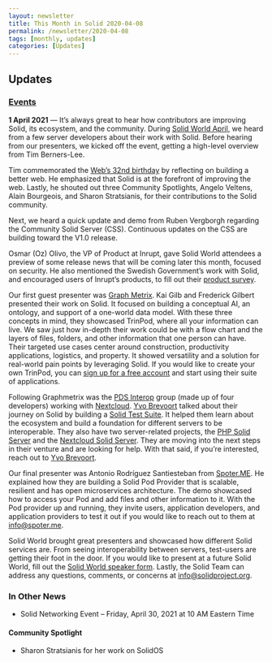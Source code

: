 ```yaml
---
layout: newsletter
title: This Month in Solid 2020-04-08
permalink: /newsletter/2020-04-08
tags: [monthly, updates]
categories: [Updates]
---
```


## Updates

### [Events](https://solidproject.org/events)

**1 April 2021** — 
It’s always great to hear how contributors are improving Solid, its ecosystem, and the community. During [Solid World April](https://vimeo.com/531907097), we heard from a few server developers about their work with Solid. Before hearing from our presenters, we kicked off the event, getting a high-level overview from Tim Berners-Lee.

Tim commemorated the [Web’s 32nd birthday](https://webfoundation.org/2021/03/web-birthday-32/) by reflecting on building a better web. He emphasized that Solid is at the forefront of improving the web. Lastly, he shouted out three Community Spotlights, Angelo Veltens, Alain Bourgeois, and Sharon Stratsianis, for their contributions to the Solid community.

Next, we heard a quick update and demo from Ruben Vergborgh regarding the Community Solid Server (CSS). Continuous updates on the CSS are building toward the V1.0 release. 

Osmar (Oz) Olivo, the VP of Product at Inrupt, gave Solid World attendees a preview of some release news that will be coming later this month, focused on security. He also mentioned the Swedish Government’s work with Solid, and encouraged users of Inrupt’s products, to fill out  their [product survey](https://www.research.net/r/GWWJB7V). 

Our first guest presenter was [Graph Metrix](https://graphmetrix.com). Kai Gilb and Frederick Gilbert presented their work on Solid. It focused on building a conceptual AI, an ontology, and support of a one-world data model. With these three concepts in mind, they showcased TrinPod, where all your information can live. We saw just how in-depth their work could be with a flow chart and the layers of files, folders, and other information that one person can have. Their targeted use cases center around construction, productivity applications, logistics, and property. It showed versatility and a solution for real-world pain points by leveraging Solid. If you would like to create your own TrinPod, you can [sign up for a free account](https://trinpod.us/) and start using their suite of applications. 

Following Graphmetrix was the [PDS Interop](https://pdsinterop.org) group (made up of four developers) working with [Nextcloud](https://nextcloud.com/). [Yvo Brevoort](https://github.com/ylebre) talked about their journey on Solid by building a [Solid Test Suite](https://github.com/solid/test-suite). It helped them learn about the ecosystem and build a foundation for different servers to be interoperable. They also have two server-related projects, the [PHP Solid Server](https://github.com/pdsinterop/php-solid-server) and the [Nextcloud Solid Server](https://github.com/pdsinterop/solid-nextcloud). They are moving into the next steps in their venture and are looking for help. With that said, if you’re interested, reach out to [Yvo Brevoort](https://github.com/ylebre).  

Our final presenter was Antonio Rodríguez Santiesteban from [Spoter.ME](https://spoter.me). He explained how they are building a Solid Pod Provider that is scalable, resilient and has open microservices architecture. The demo showcased how to access your Pod and add files and other information to it. With the Pod provider up and running, they invite users, application developers, and application providers to test it out if you would like to reach out to them at info@spoter.me. 

Solid World brought great presenters and showcased how different Solid services are. From seeing interoperability between servers, test-users are getting their foot in the door. If you would like to present at a future Solid World, fill out the [Solid World speaker form](https://es1cz4pb7oi.typeform.com/to/nietD34f). Lastly, the Solid Team can address any questions, comments, or concerns at info@solidproject.org. 

 
### In Other News

* Solid Networking Event – Friday, April 30, 2021 at 10 AM Eastern Time

#### Community Spotlight

* Sharon Stratsianis for her work on SolidOS
